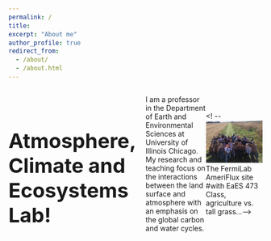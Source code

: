 ```yaml
---
permalink: /
title:
excerpt: "About me"
author_profile: true
redirect_from: 
  - /about/
  - /about.html
---
```


<div style="display: flex; align-items: center; justify-content: space-between; margin-bottom: 2em;">
  <h1 style="font-size: 40px; font-weight: bold; margin-bottom: 0; margin-right: 20px;">Atmosphere, Climate and Ecosystems Lab!</h1>

I am a professor in the Department of Earth and Environmental Sciences at University of Illinois Chicago. My research and teaching focus on the interactions between the land surface and atmosphere with an emphasis on the global carbon and water cycles. 

<! -- ![FermiLab AmeriFlux Site](https://github.com/Kaludii/mberk.github.io/blob/master/images/main/xid-53617990_2-1024x768.jpg?raw=true) The FermiLab AmeriFlux site #with EaES 473 Class, agriculture vs. tall grass…--> 

